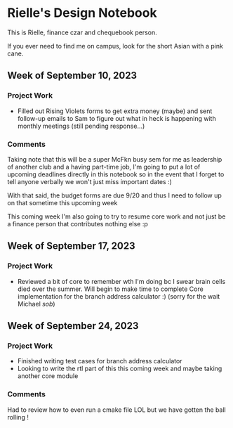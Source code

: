 # Rielle's Design Notebook
This is Rielle, finance czar and chequebook person.

If you ever need to find me on campus, look for the short Asian with a pink cane.

## Week of September 10, 2023
### Project Work
- Filled out Rising Violets forms to get extra money (maybe) and sent follow-up emails to Sam to figure out what in heck is happening with monthly meetings (still pending response...)
### Comments
Taking note that this will be a super McFkn busy sem for me as leadership of another club and a having part-time job, I'm going to put a lot of upcoming deadlines directly in this notebook so in the event that I forget to tell anyone verbally we won't just miss important dates :)

With that said, the budget forms are due 9/20 and thus I need to follow up on that sometime this upcoming week

This coming week I'm also going to try to resume core work and not just be a finance person that contributes nothing else :p 

## Week of September 17, 2023
### Project Work
- Reviewed a bit of core to remember wth I'm doing bc I swear brain cells died over the summer. Will begin to make time to complete Core implementation for the branch address calculator :) (sorry for the wait Michael *sob*)

## Week of September 24, 2023
### Project Work
- Finished writing test cases for branch address calculator
- Looking to write the rtl part of this this coming week and maybe taking another core module
### Comments
Had to review how to even run a cmake file LOL but we have gotten the ball rolling !
